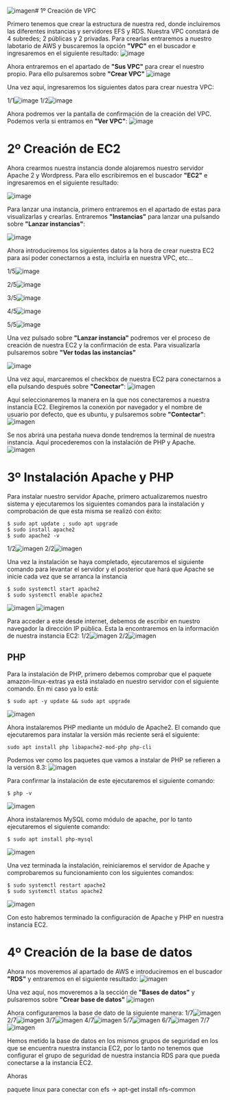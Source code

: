 ![imagen](https://github.com/user-attachments/assets/94866744-11e8-4c14-ad4a-fb7480539280)# 1º Creación de VPC

Primero tenemos que crear la estructura de nuestra red, donde incluiremos las diferentes instancias y servidores EFS y RDS. Nuestra VPC constará de 4 subredes; 2 públicas y 2 privadas. 
Para crearlas entraremos a nuestro labotario de AWS y buscaremos la opción **"VPC"** en el buscador e ingresaremos en el siguiente resultado:
![image](https://github.com/user-attachments/assets/f0504f7e-aaa4-483d-8d68-dbcf7abf6ec2)

Ahora entraremos en el apartado de **"Sus VPC"** para crear el nuestro propio. Para ello pulsaremos sobre **"Crear VPC"**
![image](https://github.com/user-attachments/assets/e24f599c-cf5c-43f4-8d8e-92eff47a801f)

Una vez aquí, ingresaremos los siguientes datos para crear nuestra VPC:

1/1![image](https://github.com/user-attachments/assets/f71e20d0-10ed-4821-8693-44f6818f83ed)
1/2![image](https://github.com/user-attachments/assets/c1d6efcd-211f-48b1-95d4-9f5c020f5261)

Ahora podremos ver la pantalla de confirmación de la creación del VPC. Podemos verla si entramos en **"Ver VPC"**:
![image](https://github.com/user-attachments/assets/7b6101b8-b42b-48b5-bf59-927f2c46fa9a)

# 2º Creación de EC2

Ahora crearmos nuestra instancia donde alojaremos nuestro servidor Apache 2 y Wordpress. Para ello escribiremos en el buscador **"EC2"** e ingresaremos en el siguiente resultado:

![image](https://github.com/user-attachments/assets/074562b3-5452-4b92-8335-18ccb3dbbbab)

Para lanzar una instancia, primero entraremos en el apartado de estas para visualizarlas y crearlas. Entraremos **"Instancias"** para lanzar una pulsando sobre **"Lanzar instancias"**:

![image](https://github.com/user-attachments/assets/a3c39190-d49c-4c6a-bb12-761c933a1caa)

Ahora introduciremos los siguientes datos a la hora de crear nuestra EC2 para así poder conectarnos a esta, incluirla en nuestra VPC, etc...

1/5![image](https://github.com/user-attachments/assets/a5bc3563-7a1e-446a-875f-a41da454c583)

2/5![image](https://github.com/user-attachments/assets/2615911e-2057-48bc-94b2-9f12944c58a9)

3/5![image](https://github.com/user-attachments/assets/85981ba0-109d-400d-8769-1df5d4585000)

4/5![image](https://github.com/user-attachments/assets/97f430c1-3408-4f78-9f92-fbd5d466c0d3)

5/5![image](https://github.com/user-attachments/assets/76fdad14-6d4a-41c0-aabc-d86aae6aadb4)

Una vez pulsado sobre **"Lanzar instancia"** podremos ver el proceso de creación de nuestra EC2 y la confirmación de esta. Para visualizarla pulsaremos sobre **"Ver todas las instancias"**

![image](https://github.com/user-attachments/assets/df8f4fd5-9c26-4126-8c31-2f177908b4fe)

Una vez aquí, marcaremos el checkbox de nuestra EC2 para conectarnos a ella pulsando después sobre **"Conectar"**:
![imagen](https://github.com/user-attachments/assets/febf1479-6589-420d-8d05-0885d1347e28)

Aquí seleccionaremos la manera en la que nos conectaremos a nuestra instancia EC2. Elegiremos la conexión por navegador y el nombre de usuario por defecto, que es ubuntu, y pulsaremos sobre **"Contectar"**:
![imagen](https://github.com/user-attachments/assets/965fcb24-54c4-4093-8d98-f3d60e67636f)

Se nos abrirá una pestaña nueva donde tendremos la terminal de nuestra instancia. Aquí procederemos con la instalación de PHP y Apache.
![imagen](https://github.com/user-attachments/assets/4536bf98-1782-4f91-9a38-3efaf4b01d7d)

# 3º Instalación Apache y PHP


Para instalar nuestro servidor Apache, primero actualizaremos nuestro sistema y ejecutaremos los siguientes comandos para la instalación y comprobación de que esta misma se realizó con éxito:
```ubuntu
$ sudo apt update ; sudo apt upgrade
$ sudo install apache2
$ sudo apache2 -v
```
1/2![imagen](https://github.com/user-attachments/assets/93018a27-4bcc-4b76-b24b-417354db894b)
2/2![imagen](https://github.com/user-attachments/assets/1c5ba51d-6efc-49fd-9216-bff16538b055)

Una vez la instalación se haya completado, ejecutaremos el siguiente comando para levantar el servidor y el posterior que hará que Apache se inicie cada vez que se arranca la instancia
```ubuntu
$ sudo systemctl start apache2
$ sudo systemctl enable apache2
```
![imagen](https://github.com/user-attachments/assets/5f4ac9ec-055b-42b9-98e6-1946fee2a0fc)
![imagen](https://github.com/user-attachments/assets/d68cd65d-d290-4c76-ad1a-22e6ede68ad7)


Para acceder a este desde internet, debemos de escribir en nuestro navegador la dirección IP pública. Esta la encontraremos en la información de nuestra instancia EC2:
1/2![imagen](https://github.com/user-attachments/assets/2989e20c-d723-47a9-ab7e-f2dd84b635d6)
2/2![imagen](https://github.com/user-attachments/assets/8659a2a6-00fb-4338-9dde-4b1787dae3d8)

## PHP
Para la instalación de PHP, primero debemos comprobar que el paquete amazon-linux-extras ya está instalado en nuestro servidor con el siguiente comando. En mi caso ya lo está:
```ubuntu
$ sudo apt -y update && sudo apt upgrade
```
![imagen](https://github.com/user-attachments/assets/3e9f7692-f76c-415d-933f-d5e2ae8a8210)

Ahora instalaremos PHP mediante un módulo de Apache2. El comando que ejecutaremos para instalar la versión más reciente será el siguiente:
```ubuntu
sudo apt install php libapache2-mod-php php-cli
```
Podemos ver como los paquetes que vamos a instalar de PHP se refieren a la versión 8.3:
![imagen](https://github.com/user-attachments/assets/0bb37a0a-f2b7-4e23-9ef4-b3cac19e7c78)

Para confirmar la instalación de este ejecutaremos el siguiente comando:
```ubuntu
$ php -v
```
![imagen](https://github.com/user-attachments/assets/2f3eabf7-3400-4814-a8ff-52fa788db645)

Ahora instalaremos MySQL como módulo de apache, por lo tanto ejecutaremos el siguiente comando:
```ubuntu
$ sudo apt install php-mysql
```
![imagen](https://github.com/user-attachments/assets/9b91b0cd-22a7-4f2c-b307-5d2fc2ce321a)

Una vez terminada la instalación, reiniciaremos el servidor de Apache y comprobaremos su funcionamiento con los siguientes comandos:
```ubuntu
$ sudo systemctl restart apache2
$ sudo systemctl status apache2
```
![imagen](https://github.com/user-attachments/assets/e23ac01c-1810-41f8-811b-dd394f28e63c)

Con esto habremos terminado la configuración de Apache y PHP en nuestra instancia EC2.

# 4º Creación de la base de datos

Ahora nos moveremos al apartado de AWS e introduciremos en el buscador **"RDS"** y entraremos en el siguiente resultado:
![imagen](https://github.com/user-attachments/assets/7bdcccf9-2f0f-4fa6-a04c-3a4603749e28)

Una vez aquí, nos moveremos a la sección de **"Bases de datos"** y pulsaremos sobre **"Crear base de datos"**
![imagen](https://github.com/user-attachments/assets/287288b6-b7f8-4a34-aa60-8dbacc380df4)

Ahora configuraremos la base de dato de la siguiente manera:
1/7![imagen](https://github.com/user-attachments/assets/502bf3e6-243c-456e-881f-31b1fae1c831)
2/7![imagen](https://github.com/user-attachments/assets/172ccca7-132c-4701-b325-6cf4ae4e1017)
3/7![imagen](https://github.com/user-attachments/assets/aa0a9edc-fa85-4216-88fc-c06ea37b7ab0)
4/7![imagen](https://github.com/user-attachments/assets/9ae17bb4-5904-4a09-8442-b78c9c9de4b7)
5/7![imagen](https://github.com/user-attachments/assets/be212f57-0b02-43f0-8f7b-a91f6f070c7a)
6/7![imagen](https://github.com/user-attachments/assets/b3b1639a-00a3-4ea6-b7a3-9526fe177363)
7/7![imagen](https://github.com/user-attachments/assets/9eec5e38-d978-4df2-88b7-fc6464817806)

Hemos metido la base de datos en los mismos grupos de seguridad en los que se encuentra nuestra instancia EC2, por lo tanto no tenemos que configurar el grupo de seguridad de nuestra instancia RDS para que pueda conectarse a la instancia EC2.

Ahoras








paquete linux para conectar con efs -> apt-get install nfs-common


